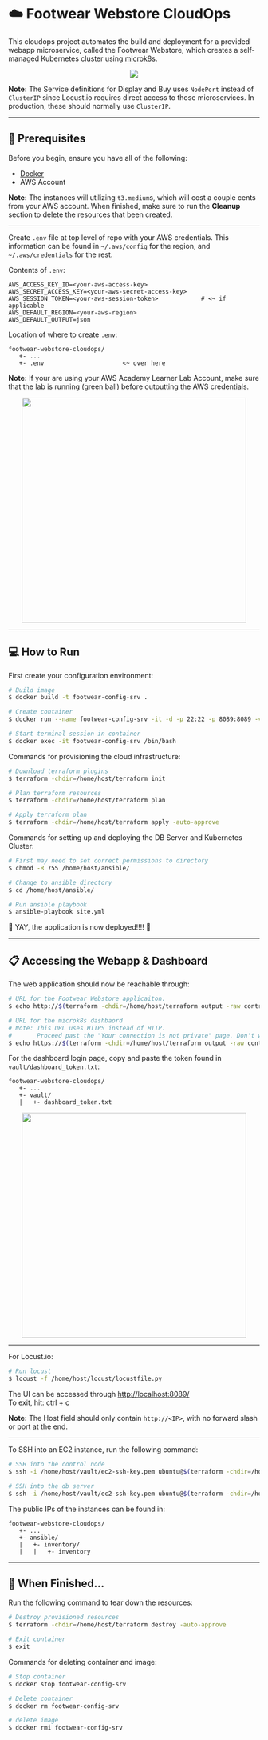 # ☁️ Footwear Webstore CloudOps  

This cloudops project automates the build and deployment for a provided webapp microservice, called the Footwear Webstore, which creates a self-managed Kubernetes cluster using [microk8s](https://microk8s.io/).  

<p align="center">
<img src="https://github.com/TyroneWu547/footwear-webstore-cloudops/blob/main/docs/kube_cluster_diagram.png">
</p>

**Note:** The Service definitions for Display and Buy uses `NodePort` instead of `ClusterIP` since Locust.io requires direct access to those microservices. In production, these should normally use `ClusterIP`.  

-----

## 🚧 Prerequisites  

Before you begin, ensure you have all of the following:  
- [Docker](https://docs.docker.com/get-docker/)
- AWS Account

**Note:** The instances will utilizing `t3.medium`s, which will cost a couple cents from your AWS account. When finished, make sure to run the **Cleanup** section to delete the resources that been created.  

---  
  
Create `.env` file at top level of repo with your AWS credentials. This information can be found in `~/.aws/config` for the region, and `~/.aws/credentials` for the rest.  

Contents of `.env`:  
```
AWS_ACCESS_KEY_ID=<your-aws-access-key>
AWS_SECRET_ACCESS_KEY=<your-aws-secret-access-key>
AWS_SESSION_TOKEN=<your-aws-session-token>            # <~ if applicable
AWS_DEFAULT_REGION=<your-aws-region>
AWS_DEFAULT_OUTPUT=json
```

Location of where to create `.env`:  
```
footwear-webstore-cloudops/
   +- ...
   +- .env                      <~ over here
```

**Note:** If your are using your AWS Academy Learner Lab Account, make sure that the lab is running (green ball) before outputting the AWS credentials.  

<p align="center">
<img width="450" src="https://github.com/TyroneWu547/footwear-webstore-cloudops/blob/main/docs/aws_academy_lab.png">
</p>

-----

## 💻 How to Run  

First create your configuration environment:  
```bash
# Build image
$ docker build -t footwear-config-srv .

# Create container
$ docker run --name footwear-config-srv -it -d -p 22:22 -p 8089:8089 -v "$(pwd):/home/host" --env-file .env footwear-config-srv

# Start terminal session in container
$ docker exec -it footwear-config-srv /bin/bash
```

Commands for provisioning the cloud infrastructure:  
```bash
# Download terraform plugins
$ terraform -chdir=/home/host/terraform init

# Plan terraform resources
$ terraform -chdir=/home/host/terraform plan

# Apply terraform plan
$ terraform -chdir=/home/host/terraform apply -auto-approve
```

Commands for setting up and deploying the DB Server and Kubernetes Cluster:  
```bash
# First may need to set correct permissions to directory
$ chmod -R 755 /home/host/ansible/

# Change to ansible directory
$ cd /home/host/ansible/

# Run ansible playbook
$ ansible-playbook site.yml
```

🎉 YAY, the application is now deployed!!!! 🎉  

-----  

## 📋 Accessing the Webapp & Dashboard  

The web application should now be reachable through:  
```bash
# URL for the Footwear Webstore applicaiton.
$ echo http://$(terraform -chdir=/home/host/terraform output -raw control_node_ip):30000/products.php

# URL for the microk8s dashbaord
# Note: This URL uses HTTPS instead of HTTP. 
#       Proceed past the "Your connection is not private" page. Don't worry, it's safe. 
$ echo https://$(terraform -chdir=/home/host/terraform output -raw control_node_ip):31000
```

For the dashboard login page, copy and paste the token found in `vault/dashboard_token.txt`:  
```
footwear-webstore-cloudops/
   +- ...
   +- vault/
   |   +- dashboard_token.txt
```

<p align="center">
<img width="450" src="https://github.com/TyroneWu547/footwear-webstore-cloudops/blob/main/docs/dashboard_login.png">
</p>

---  

For Locust.io:  
```bash
# Run locust
$ locust -f /home/host/locust/locustfile.py
```
The UI can be accessed through [http://localhost:8089/](http://localhost:8089/)  
To exit, hit: ctrl + c  

**Note:** The Host field should only contain `http://<IP>`, with no forward slash or port at the end.  

---  

To SSH into an EC2 instance, run the following command:  
```bash
# SSH into the control node
$ ssh -i /home/host/vault/ec2-ssh-key.pem ubuntu@$(terraform -chdir=/home/host/terraform output -raw control_node_ip)

# SSH into the db server
$ ssh -i /home/host/vault/ec2-ssh-key.pem ubuntu@$(terraform -chdir=/home/host/terraform output -raw database_server_ip)
```

The public IPs of the instances can be found in:  
```
footwear-webstore-cloudops/
   +- ...
   +- ansible/
   |   +- inventory/
   |   |   +- inventory
```

-----  

## 🧹 When Finished...  

Run the following command to tear down the resources:  
```bash
# Destroy provisioned resources
$ terraform -chdir=/home/host/terraform destroy -auto-approve

# Exit container
$ exit
```

Commands for deleting container and image:  
```bash
# Stop container
$ docker stop footwear-config-srv

# Delete container
$ docker rm footwear-config-srv

# delete image
$ docker rmi footwear-config-srv
```
